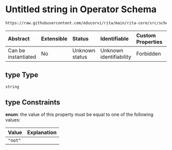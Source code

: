# Untitled string in Operator Schema

```txt
https://raw.githubusercontent.com/educorvi/rita/main/rita-core/src/schema/operator.json#/oneOf/1/properties/type
```



| Abstract            | Extensible | Status         | Identifiable            | Custom Properties | Additional Properties | Access Restrictions | Defined In                                                               |
| :------------------ | :--------- | :------------- | :---------------------- | :---------------- | :-------------------- | :------------------ | :----------------------------------------------------------------------- |
| Can be instantiated | No         | Unknown status | Unknown identifiability | Forbidden         | Allowed               | none                | [operator.json\*](../../src/schema/operator.json "open original schema") |

## type Type

`string`

## type Constraints

**enum**: the value of this property must be equal to one of the following values:

| Value   | Explanation |
| :------ | :---------- |
| `"not"` |             |
